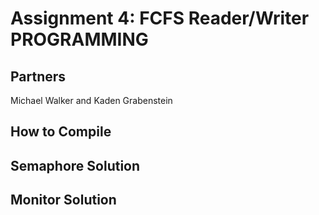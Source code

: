 # Assignment 4: FCFS Reader/Writer PROGRAMMING 

## Partners

Michael Walker and Kaden Grabenstein

## How to Compile

## Semaphore Solution

## Monitor Solution

